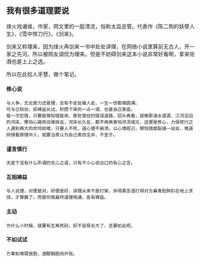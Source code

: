 ## 我有很多道理要说

烽火戏诸侯，作家，网文里的一股清流，俗称太监总管。代表作《陈二狗的妖孽人生》，《雪中悍刀行》，《剑来》。

剑来又称理来，因为烽火再剑来一书中处处讲理，在网络小说里算前无古人，开一家之先河。所以被网友调侃为理来。但是不妨碍剑来这本小说非常好看啊，拿来佐酒也是上上之选。

所以在此拾人牙慧，做个笔记。

#### 修心说
    与人争，无论是力还是理，总有不足处输人处，一生一世都难圆满。
    可与己较劲，却裨益长远，积攒下来的一点一滴，也是自己家底。
    每一次犯错，只要能够知错能改，那些曾经的错误道路，回头再看，就像那溪水潺潺、江河滔滔的河床，哪怕心路依旧难抹去，河床长久在，都不用再害怕洪涝成灾，这便是修心，力保修行之人遇到再大的坎坷劫难，只要人不死，道心便不崩溃。以心境观己，哪怕镜面裂缝一丝丝，难道持镜看那镜中人，就要当真认为自己面目全非，不至于。

#### 谨言慎行
    天底下没有什么所谓的无心之语，只有不小心说出口的有心之言。

#### 互相裨益
    与人说理，对便是对，好便是好，讲理从来不是打架，非得靠言语打得对方鼻青脸肿趴在地上求饶，才算赢了。而是你我最终道理相通，各有裨益。
        
#### 主动
    为什么小时候，就要有生离死别，好不容易长大了，还要如此呢。

#### 不如试试 
    万事到难需放胆，酒酣胸胆尚开张。
